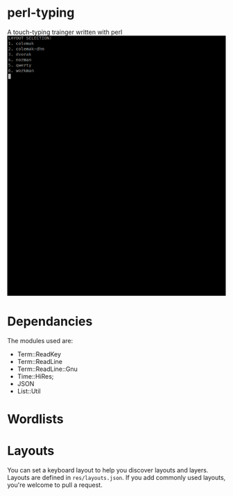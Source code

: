 # perl-typing
A touch-typing trainger written with perl
![](./perl-typing.gif)

# Dependancies
The modules used are:
- Term::ReadKey
- Term::ReadLine
- Term::ReadLine::Gnu
- Time::HiRes;
- JSON
- List::Util

# Wordlists


# Layouts
You can set a keyboard layout to help you discover layouts and layers.
Layouts are defined in `res/layouts.json`.
If you add commonly used layouts, you're welcome to pull a request.
